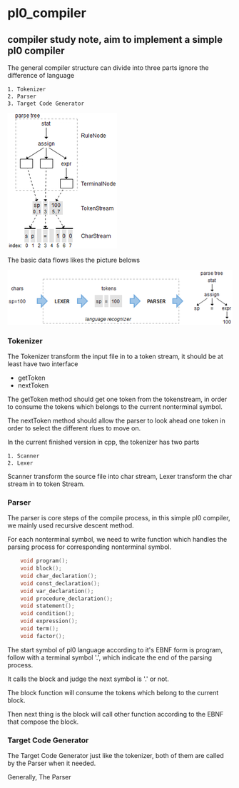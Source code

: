 # pl0_compiler

## compiler study note, aim to implement a simple pl0 compiler

The general compiler structure can divide into three parts ignore the difference of language

    1. Tokenizer
    2. Parser
    3. Target Code Generator

![structure](doc/basic-data-structure.png)

The basic data flows likes the picture belows

![data_flows](doc/basic-data-flow.png)

### Tokenizer

The Tokenizer transform the input file in to a token stream, it should be at least have
two interface

- getToken
- nextToken

The getToken method should get one token from the tokenstream, in order to consume the tokens
which belongs to the current nonterminal symbol.

The nextToken method should allow the parser to look ahead one token in order to select the
different rlues to move on.

In the current finished version in cpp, the tokenizer has two parts

    1. Scanner
    2. Lexer

Scanner transform the source file into char stream, Lexer transform the char stream in to token 
Stream.

### Parser

The parser is core steps of the compile process, in this simple pl0 compiler,
we mainly used recursive descent method.

For each nonterminal symbol, we need to write function which handles
the parsing process for corresponding nonterminal symbol.

```c++
    void program();
    void block();
    void char_declaration();
    void const_declaration();
    void var_declaration();
    void procedure_declaration();
    void statement();
    void condition();
    void expression();
    void term();
    void factor();
```

The start symbol of pl0 language according to it's EBNF form is program, follow with
a terminal symbol '.', which indicate the end of the parsing process.

It calls the block and judge the next symbol is '.' or not.

The block function will consume the tokens which belong to the current block.

Then next thing is the block will call other function according to the EBNF
that compose the block.

### Target Code Generator

The Target Code Generator just like the tokenizer, both of them are called by the
Parser when it needed.

Generally, The Parser 